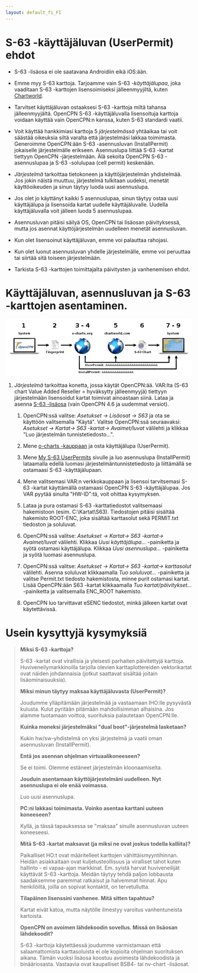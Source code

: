 ```yaml
---
layout: default_fi_FI
---
```


# S-63 -käyttäjäluvan (UserPermit) ehdot

- S-63 -lisäosa ei ole saatavana Androidiin eikä iOS:ään.

- Emme myy S-63 karttoja. Tarjoamme vain S-63 *-käyttäjälupaa*, joka vaaditaan S-63 -karttojen lisensoimiseksi jälleenmyyjiltä, kuten [Chartworld](https://www.chartworld.com/shop/off_enc).

- Tarvitset käyttäjäluvan ostaaksesi S-63 -karttoja miltä tahansa jälleenmyyjältä. OpenCPN S-63 -käyttäjäluvalla lisensoituja karttoja voidaan käyttää vain OpenCPN:n kanssa, kuten S-63 standardi vaatii.

- Voit käyttää hankkimiasi karttoja 5 *järjestelmässä* yhtäaikaa tai voit säästää oikeuksia siltä varalta että järjestelmäsi lakkaa toimimasta. Generoimme OpenCPN:ään S-63 -asennusluvan (InstallPermit) jokaiselle järjestelmälle erikseen. Asennuslupa liittää S-63 -kartat tiettyyn OpenCPN -järjestelmään. Älä sekoita OpenCPN S-63 -asennuslupaa ja S-63 -solulupaa (cell permit) keskenään.

- *Järjestelmä* tarkoittaa tietokoneen ja käyttöjärjestelmän yhdistelmää. Jos jokin näistä muuttuu, järjestelmä tulkitaan uudeksi, menetät käyttöoikeuden ja sinun täytyy luoda uusi asennuslupa.

- Jos olet jo käyttänyt kaikki 5 asennuslupaa, sinun täytyy ostaa uusi käyttäjälupa ja lisensoida kartat uudelle käyttäjäluvalle. Uudella käyttäjäluvalla voit jälleen luoda 5 asennuslupaa.

- Asennusluvan pitäisi säilyä OS, OpenCPN tai lisäosan päivityksessä, mutta jos asennat käyttöjärjestelmän uudelleen menetät asennusluvan.

- Kun olet lisensoinut käyttäjäluvan, emme voi palauttaa rahojasi.

- Kun olet luonut asennusluvan yhdelle järjestelmälle, emme voi peruuttaa tai siirtää sitä toiseen järjestelmään.

- Tarkista S-63 -karttojen toimittajalta päivitysten ja vanhenemisen ehdot.

# Käyttäjäluvan, asennusluvan ja S-63 -karttojen asentaminen.

![steps](./assets/images/s63.png)

1. *Järjestelmä* tarkoittaa konetta, jossa käytät OpenCPN:ää. VAR:lta (S-63 chart Value Added Reseller = hyväksytty jälleenmyyjä) tiettyyn järjestelmään lisensoidut kartat toimivat ainoastaan siinä. Lataa ja asenna [S-63 -lisäosa](https://opencpn.org/OpenCPN/plugins/s63.html) (vain OpenCPN 4.6 ja uudemmat versiot).
    
    1. OpenCPN:ssä valitse: *Asetukset → Lisäosat → S63* ja ota se käyttöön valitsemalla "Käytä". Valitse OpenCPN:ssä seuraavaksi: *Asetukset → Kartat→ S63 -kartat→ Avaimet/luvat* välilehti ja klikkaa "Luo järjestelmän tunnistetiedosto...".
    
    2. Mene [o-charts -kauppaan](https://o-charts.org/shop) ja osta käyttäjälupa (UserPermit).
    
    3. Mene [My S-63 UserPermits](https://o-charts.org/shop/index.php?fc=module&module=ocpermits&controller=ocpermits) sivulle ja luo asennuslupa (InstallPermit) lataamalla edellä luomasi järjestelmäntunnistetiedosto ja liittämällä se ostamaasi S-63 -käyttäjälupaan.
    
    4. Mene valitsemasi VAR:n verkkokauppaan ja lisensoi tarvitsemasi S-63 -kartat käyttämällä ostamaasi OpenCPN S-63 -käyttäjälupaa. Jos VAR pyytää sinulta "HW-ID":tä, voit ohittaa kysymyksen.
    
    5. Lataa ja pura ostamasi S-63 -karttatiedostot valitsemaasi hakemistoon (esim. C:\Kartat\S63). Tiedostojen pitäisi sisältää hakemisto ROOT-ENC, joka sisältää karttasolut sekä PERMIT.txt tiedoston ja soluluvat.
    
    6. OpenCPN:ssä valitse: *Asetukset → Kartat→ S63 -kartat→ Avaimet/luvat* välilehti. Klikkaa *Uusi käyttäjälupa...* -painiketta ja syötä ostamasi käyttäjälupa. Klikkaa *Uusi asennuslupa...* -painiketta ja syötä luomasi asennuslupa.
    
    7. OpenCPN:ssä valitse: *Asetukset → Kartat→ S63 -kartat→ karttasolut* välilehti. Asenna soluluvat klikkaamalla *Tuo soluluvat...* -painiketta ja valitse Permit.txt tiedosto hakemistosta, minne purit ostamasi kartat. Lisää OpenCPN:ään S63 -kartat klikkaamalla *Tuo kartat/päivitykset...* -painiketta ja valitsemalla ENC_ROOT hakemisto.
    
    8. OpenCPN luo tarvittavat eSENC tiedostot, minkä jälkeen kartat ovat käytettävissä.

# Usein kysyttyjä kysymyksiä

> **Miksi S-63 -karttoja?**
> 
> S-63 -kartat ovat virallisia ja yleisesti parhaiten päivitettyjä karttoja. Huviveneilymarkkinoilla tarjolla olevien karttaplottereiden vektorikartat ovat näiden johdannaisia (jotkut saattavat sisältää joitain lisäominaisuuksia).
> 
> **Miksi minun täytyy maksaa käyttäjäluvasta (UserPermit)?**
> 
> Joudumme ylläpitämään järjestelmää ja vastaamaan IHO:lle pysyvästä kulusta. Kulut pyritään pitämään mahdollisimman alhaisina. Jos alamme tuotamaan voittoa, suorituksia palautetaan OpenCPN:lle.
> 
> **Kuinka moneksi järjestelmäksi "dual boot"-järjestelmä lasketaan?**
> 
> Kukin hw/sw-yhdistelmä on yksi järjestelmä ja vaatii oman asennusluvan (InstallPermit).
> 
> **Entä jos asennan ohjelman virtuaalikoneeseen?**
> 
> Se ei toimi. Olemme estäneet järjestelmän kloonaamiselta.
> 
> **Jouduin asentamaan käyttöjärjestelmäni uudelleen. Nyt asennuslupa ei ole enää voimassa.**
> 
> Luo uusi asennuslupa.
> 
> **PC:ni lakkasi toimimasta. Voinko asentaa karttani uuteen koneeseen?**
> 
> Kyllä, ja tässä tapauksessa se "maksaa" sinulle asennusluvan uuteen koneeseesi.
> 
> **Mitä S-63 -kartat maksavat (ja miksi ne ovat joskus todella kalliita)?**
> 
> Paikalliset HO:t ovat määritelleet karttojen vähittäismyyntihinnan. Heidän asiakkaitaan ovat kuljetusteollisuus ja viralliset tahot kuten hallinto - ei vapaa-ajan markkinat. Em. syistä harvat huviveneilijät käyttävät S-63 -karttoja. Meidän täytyy tehdä paljon lobbausta saadaksemme paremmat ratkaisut ja halvemmat hinnat. Apu henkilöiltä, joilla on sopivat kontaktit, on tervetullutta.
> 
> **Tilapäinen lisenssini vanhenee. Mitä sitten tapahtuu?**
> 
> Kartat eivät katoa, mutta näytölle ilmestyy varoitus vanhentuneista kartoista.
> 
> **OpenCPN on avoimen lähdekoodin sovellus. Missä on lisäosan lähdekoodit?**
> 
> S-63 -karttoja käytettäessä joudumme varmistamaan että salaamattomista karttasoluista ei ole kopioita ohjelman suorituksen aikana. Tämän vuoksi lisäosa koostuu avoimesta lähdekoodista ja binääriosasta. Vastaavia ovat kaupalliset BSB4- tai nv-chart -lisäosat.
